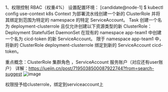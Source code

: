 1、权限控制 RBAC（权重4%）
设置配置环境：
[candidate@node-1] $ kubectl config use-context k8s
Context
为部署流水线创建一个新的 ClusterRole 并将其绑定到范围为特定的 namespace 的特定 ServiceAccount。
Task
创建一个名为 deployment-clusterrole 且仅允许创建以下资源类型的新 ClusterRole：
Deployment
StatefulSet
DaemonSet
在现有的 namespace app-team1 中创建一个名为 cicd-token 的新 ServiceAccount。
限于 namespace app-team1 中，将新的 ClusterRole deployment-clusterrole 绑定到新的 ServiceAccount cicd-token。

重点概念：ClusterRole 集群角色 ，ServiceAccount 服务账户（对应还有user账户）
详解：https://juejin.cn/post/7195038500087922744?from=search-suggest
![image](https://github.com/user-attachments/assets/2b34c89e-262d-40a1-90c9-666f93f6e407)

权限授予给clusterrole，绑定到serviceaccount上

